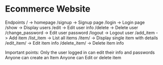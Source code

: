 # Ecommerce Website

Endpoints
/ -> homepage
/signup -> Signup page
/login -> Login page
/show -> Display users
/edit -> Edit user info
/delete -> Delete user
/change_password -> Edit user password
/logout -> Logout user
/add_item -> Add item
/list_item -> List all items
/item/<id> -> Display single item with details
/edit_item/<id> -> Edit item info
/delete_item/<id> -> Delete item info
  
 Important points:
  Only the user logged in can edit their info and passwords
  Anyone can create an Item
  Anyone can Edit or delete item

  
